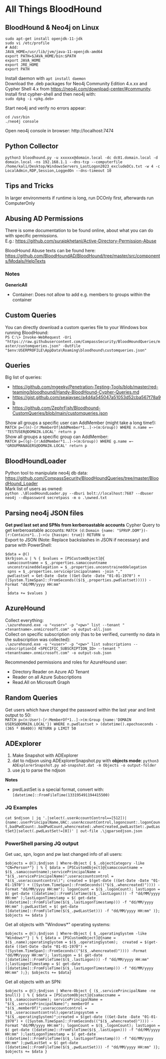 # All Things BloodHound
## BloodHound & Neo4j on Linux
```
sudo apt-get install openjdk-11-jdk
sudo vi /etc/profile
# Add: 
JAVA_HOME=/usr/lib/jvm/java-11-openjdk-amd64
export PATH=$JAVA_HOME/bin:$PATH
export JAVA_HOME
export JRE_HOME
export PATH
```
Install daemon with `apt install daemon`   
Download the .deb packages for Neo4j Community Edition 4.x.xx and Cypher Shell 4.x from https://neo4j.com/download-center/#community.   
Install first cypher-shell and then neo4j with:   
`sudo dpkg -i <pkg.deb>`   

Start neo4j and verify no errors appear:   
```
cd /usr/bin
./neo4j console
```
Open neo4j console in browser: http://localhost:7474   

## Python Collector 
`python3 bloodhound.py -u xxxxxx@domain.local -dc dc01.domain.local -d domain.local -ns 192.168.1.1 --dns-tcp --computerfile /home/kali/Desktop/WindowsServers_LastLogon2023_excludeDCs.txt -w 4 -c LocalAdmin,RDP,Session,LoggedOn --dns-timeout 10`   

## Tips and Tricks
In larger environments if runtime is long, run DCOnly first, afterwards run ComputerOnly

## Abusing AD Permissions
There is some documentation to be found online, about what you can do with specific permissions.    
E.g.: https://github.com/surajpkhetani/Active-Directory-Permission-Abuse   

BloodHound Abuse texts can be found here:   
https://github.com/BloodHoundAD/BloodHound/tree/master/src/components/Modals/HelpTexts   

### Notes
**GenericAll**
- Container: Does not allow to add e.g. members to groups within the container


## Custom Queries
You can directly download a custom queries file to your Windows box running BloodHound:   
`PS C:\> Invoke-WebRequest -Uri "https://raw.githubusercontent.com/CompassSecurity/BloodHoundQueries/master/customqueries.json" -OutFile "$env:USERPROFILE\AppData\Roaming\bloodhound\customqueries.json"`   

## Queries
Big list of queries:   
- https://github.com/mgeeky/Penetration-Testing-Tools/blob/master/red-teaming/bloodhound/Handy-BloodHound-Cypher-Queries.md   
- https://gist.github.com/seajaysec/a4d4a545047a51053d52cba567f78a9b
- https://github.com/ZephrFish/Bloodhound-CustomQueries/blob/main/customqueries.json

Show all groups a specific user can AddMember (might take a long time!):   
`MATCH p=((n)-[r:MemberOf|AddMember*1..]->(m:Group)) WHERE n.name =~ 'TESTUSER@DOMAIN.LOCAL' return p`   
Show all groups a specific group can AddMember:   
`MATCH p=((g)-[r:AddMember*1..]->(m:Group)) WHERE g.name =~ 'GROUPMANAGERS@DOMAIN.LOCAL' return p`   

## BloodHoundLoader
Python tool to manipulate neo4j db data: https://github.com/CompassSecurity/BloodHoundQueries/tree/master/BloodHound_Loader   
Mark list of users as owned:   
`python .\BloodHoundLoader.py --dburi bolt://localhost:7687 --dbuser neo4j --dbpassword secretpass -m o .\owned.txt`    

## Parsing neo4j JSON files
**Get pwd last set and SPNs from kerberoastable accounts**
Cypher Query to get kerberoastable accounts:
`MATCH (d:Domain {name: "SPRVP.DOM"})-[r:Contains*1..]->(u {hasspn: true}) RETURN u`   
Export to JSON (Note: Replace backslashes in JSON if necessary) and parse with PowerShell:   
```
$data = @()
$krbjson.u | % { $values = [PSCustomObject]@{
 samaccountname = $_.properties.samaccountname
 unconstraineddelegation = $_.properties.unconstraineddelegation
 spns = $_.properties.serviceprincipalnames -join ","
 pwdlastset = Get-Date -Date ((Get-Date -Date "01-01-1970") + ([System.TimeSpan]::FromSeconds(($($_.properties.pwdlastset))))) -Format "dd/MM/yyyy HH:mm"
 }
 $data += $values }
```

## AzureHound
Collect everything:   
`.\azurehound.exe -u "<user>" -p "<pw>" list --tenant "<tenantname>.onmicrosoft.com" -o output-all.json`  
Collect on specific subscription only (has to be verified, currently no data in the subscription was collected):   
`.\azurehound.exe -u "<user>" -p "<pw>" list subscriptions --subscriptionId <SPECIFIC_SUBSCRIPTION_ID> --tenant "<tenantname>.onmicrosoft.com" -o output-sub.json`  

Recommended permissions and roles for AzureHound user:   
- Directory Reader on Azure AD Tenant
- Reader on all Azure Subscriptions
- Read.All on Microsoft Graph


## Random Queries
Get users which have changed the password within the last year and limit output to 50:   
`MATCH p=(n:User)-[r:MemberOf*1..]->(m:Group {name:'DOMAIN USERS@DOMAIN.LOCAL'}) WHERE n.pwdlastset > (datetime().epochseconds - (365 * 86400)) RETURN p LIMIT 50`  

## ADExplorer
1. Make Snapshot with ADExplorer
2. dat to ndjson using ADExplorerSnapshot.py with **objects mode**: `python3 ADExplorerSnapshot.py ad-snapshot.dat -m Objects -o output-folder`  
3. use jq to parse the ndjson

**Notes**
 - pwdLastSet is a special format, convert with: `[datetime]::FromFileTime(133195491194415500)`   

### JQ Examples
`cat $ndjson | jq '.|select(.userAccountControl==[512])|{name:.userPrincipalName,UAC:.userAccountControl,logoncount:.logonCount,badPwdCount:.badPwdCount,whencreated:.whenCreated,pwdLastSet:.pwdLastSet}|select(.pwdLastSet!=[0])' | out-file .\jqparsedjson.json`   

### PowerShell parsing JQ output
Get uac, spn, logon and pw last changed info of all users:   
```
$objects = @();$ndjson | Where-Object { $_.objectCategory -like "CN=Person*"} | % { $data = [PSCustomObject]@{samaccountname = $($_.samaccountname);servicePrincipalName = "$($_.servicePrincipalName)";useraccountcontrol = "$($_.useraccountcontrol)"; created = $(get-date ((Get-Date -Date "01-01-1970") + ([System.TimeSpan]::FromSeconds(("$($_.whencreated)")))) -Format "dd/MM/yyyy HH:mm"); logonCount = $($_.logonCount); lastLogon = $( get-date ([datetime]::FromFileTime($($_.lastLogon))) -f "dd/MM/yyyy HH:mm" );lastLogonTimestamp = $( get-date ([datetime]::FromFileTime($($_.lastLogonTimestamp))) -f "dd/MM/yyyy HH:mm" );pwdLastSet = $( get-date ([datetime]::FromFileTime($($_.pwdLastSet))) -f "dd/MM/yyyy HH:mm" )}; $objects += $data }

```
Get all objects with "Windows*" operating systems:   
```
$objects = @();$ndjson | Where-Object { $_.operatingSystem -like "Windows*"} | % { $data = [PSCustomObject]@{name = $($_.name);operatingSystem = $($_.operatingSystem);  created = $(get-date ((Get-Date -Date "01-01-1970") + ([System.TimeSpan]::FromSeconds(("$($_.whencreated)")))) -Format "dd/MM/yyyy HH:mm"); lastLogon = $( get-date ([datetime]::FromFileTime($($_.lastLogon))) -f "dd/MM/yyyy HH:mm" );lastLogonTimestamp = $( get-date ([datetime]::FromFileTime($($_.lastLogonTimestamp))) -f "dd/MM/yyyy HH:mm" );}; $objects += $data}
```
Get all objects with an SPN:   
```
$objects = @();$ndjson | Where-Object { ($_.servicePrincipalName -ne $null)} | % { $data = [PSCustomObject]@{samaccname = $($_.samaccountname); servicePrincipalName = "$($_.servicePrincipalName)"; memberOf = "$($_.memberOf)";useraccountcontrol = $($_.useraccountcontrol);operatingsystem = "$($_.operatingSystem)";created = $(get-date ((Get-Date -Date "01-01-1970") + ([System.TimeSpan]::FromSeconds(("$($_.whencreated)")))) -Format "dd/MM/yyyy HH:mm"); logonCount = $($_.logonCount); lastLogon = $( get-date ([datetime]::FromFileTime($($_.lastLogon))) -f "dd/MM/yyyy HH:mm" );lastLogonTimestamp = $( get-date ([datetime]::FromFileTime($($_.lastLogonTimestamp))) -f "dd/MM/yyyy HH:mm" );pwdLastSet = $( get-date ([datetime]::FromFileTime($($_.pwdLastSet))) -f "dd/MM/yyyy HH:mm" )}; $objects += $data }
```
